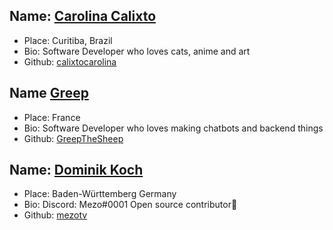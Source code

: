 ## Name: [Carolina Calixto](https://github.com/calixtocarolina)
- Place: Curitiba, Brazil
- Bio: Software Developer who loves cats, anime and art
- Github: [calixtocarolina](https://github.com/calixtocarolina)

## Name [Greep](https://github.com/GreepTheSheep)
- Place: France
- Bio: Software Developer who loves making chatbots and backend things
- Github: [GreepTheSheep](https://github.com/GreepTheSheep)

## Name: [Dominik Koch](https://github.com/mezotv)
- Place: Baden-Württemberg Germany
- Bio: Discord: Mezo#0001 Open source contributor💫
- Github: [mezotv](https://github.com/mezotv)
